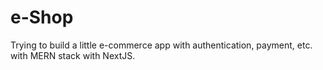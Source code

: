 # e-Shop

Trying to build a little e-commerce app with authentication, payment, etc. with MERN stack with NextJS.
